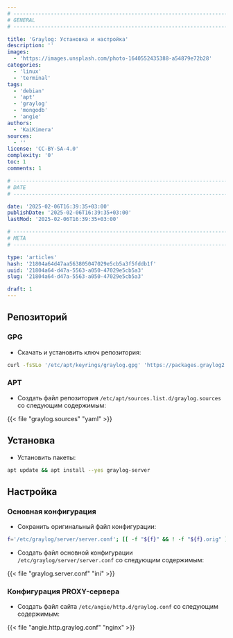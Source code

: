 ```yaml
---
# -------------------------------------------------------------------------------------------------------------------- #
# GENERAL
# -------------------------------------------------------------------------------------------------------------------- #

title: 'Graylog: Установка и настройка'
description: ''
images:
  - 'https://images.unsplash.com/photo-1640552435388-a54879e72b28'
categories:
  - 'linux'
  - 'terminal'
tags:
  - 'debian'
  - 'apt'
  - 'graylog'
  - 'mongodb'
  - 'angie'
authors:
  - 'KaiKimera'
sources:
  - ''
license: 'CC-BY-SA-4.0'
complexity: '0'
toc: 1
comments: 1

# -------------------------------------------------------------------------------------------------------------------- #
# DATE
# -------------------------------------------------------------------------------------------------------------------- #

date: '2025-02-06T16:39:35+03:00'
publishDate: '2025-02-06T16:39:35+03:00'
lastMod: '2025-02-06T16:39:35+03:00'

# -------------------------------------------------------------------------------------------------------------------- #
# META
# -------------------------------------------------------------------------------------------------------------------- #

type: 'articles'
hash: '21804a64d47aa563805047029e5cb5a3f5fddb1f'
uuid: '21804a64-d47a-5563-a050-47029e5cb5a3'
slug: '21804a64-d47a-5563-a050-47029e5cb5a3'

draft: 1
---
```




<!--more-->

## Репозиторий

### GPG

- Скачать и установить ключ репозитория:

```bash
curl -fsSLo '/etc/apt/keyrings/graylog.gpg' 'https://packages.graylog2.org/repo/debian/keyring.gpg'
```

### APT

- Создать файл репозитория `/etc/apt/sources.list.d/graylog.sources` со следующим содержимым:

{{< file "graylog.sources" "yaml" >}}

## Установка

- Установить пакеты:

```bash
apt update && apt install --yes graylog-server
```

## Настройка

### Основная конфигурация

- Сохранить оригинальный файл конфигурации:

```bash
f='/etc/graylog/server/server.conf'; [[ -f "${f}" && ! -f "${f}.orig" ]] && mv "${f}" "${f}.orig"
```

- Создать файл основной конфигурации `/etc/graylog/server/server.conf` со следующим содержимым:

{{< file "graylog.server.conf" "ini" >}}

### Конфигурация PROXY-сервера

- Создать файл сайта `/etc/angie/http.d/graylog.conf` со следующим содержимым:

{{< file "angie.http.graylog.conf" "nginx" >}}
